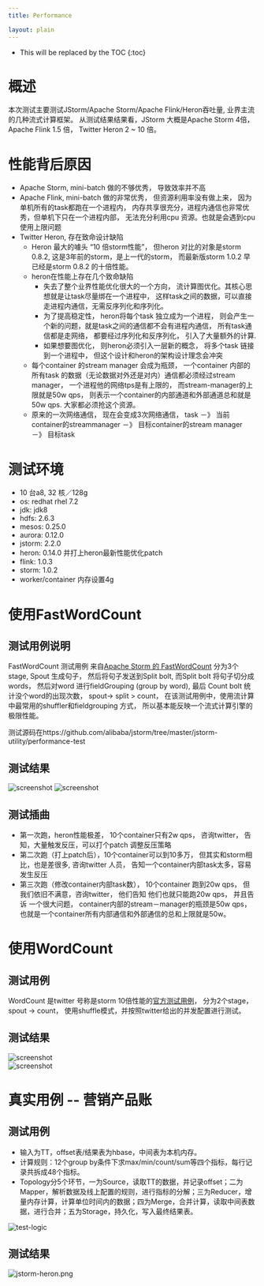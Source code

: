 ```yaml
---
title: Performance

layout: plain
---
```


* This will be replaced by the TOC
{:toc}

# 概述
本次测试主要测试JStorm/Apache Storm/Apache Flink/Heron吞吐量, 业界主流的几种流式计算框架。
从测试结果结果看，JStorm 大概是Apache Storm 4倍， Apache Flink 1.5 倍， Twitter Heron 2 ~ 10 倍。

# 性能背后原因

* Apache Storm, mini-batch 做的不够优秀， 导致效率并不高
* Apache Flink, mini-batch 做的非常优秀， 但资源利用率没有做上来， 因为单机所有的task都跑在一个进程内， 内存共享很充分，进程内通信也非常优秀，但单机下只在一个进程内部， 无法充分利用cpu 资源。也就是会遇到cpu 使用上限问题
* Twitter Heron, 存在致命设计缺陷
  * Heron 最大的噱头 “10 倍storm性能”， 但heron 对比的对象是storm 0.8.2,  这是3年前的storm，是上一代的storm， 而最新版storm 1.0.2 早已经是storm 0.8.2  的十倍性能。
  * heron在性能上存在几个致命缺陷
    * 失去了整个业界性能优化很大的一个方向， 流计算图优化。其核心思想就是让task尽量绑在一个进程中， 这样task之间的数据，可以直接走进程内通信，无需反序列化和序列化。
    * 为了提高稳定性， heron将每个task 独立成为一个进程， 则会产生一个新的问题，就是task之间的通信都不会有进程内通信， 所有task通信都是走网络， 都要经过序列化和反序列化， 引入了大量额外的计算. 
    *  如果想要图优化， 则heron必须引入一层新的概念， 将多个task 链接到一个进程中， 但这个设计和heron的架构设计理念会冲突
  * 每个container 的stream manager 会成为瓶颈， 一个container 内部的所有task 的数据（无论数据对外还是对内）通信都必须经过stream manager，  一个进程他的网络tps是有上限的， 而stream-manager的上限就是50w qps， 则表示一个container的内部通道和外部通道总和就是50w qps. 大家都必须抢这个资源。
  *  原来的一次网络通信， 现在会变成3次网络通信， task －》 当前container的streammanager －》 目标container的stream manager －》 目标task

# 测试环境
* 10 台a8, 32 核／128g 
* os: redhat rhel 7.2
* jdk: jdk8
* hdfs: 2.6.3
* mesos: 0.25.0
* aurora: 0.12.0
* jstorm: 2.2.0
* heron: 0.14.0 并打上heron最新性能优化patch
* flink: 1.0.3
* storm: 1.0.2
* worker/container 内存设置4g

# 使用FastWordCount

## 测试用例说明

FastWordCount 测试用例 来自[Apache Storm 的 FastWordCount](https://github.com/apache/storm/blob/master/examples/storm-starter/src/jvm/org/apache/storm/starter/FastWordCountTopology.java) 分为3个stage, Spout 生成句子， 然后将句子发送到Split bolt, 而Split bolt 将句子切分成words， 然后对word 进行fieldGrouping (group by word), 最后 Count bolt 统计没个word的出现次数， spout-> split > count， 在该测试用例中，使用流计算中最常用的shuffler和fieldgrouping 方式， 所以基本能反映一个流式计算引擎的极限性能。

测试源码在https://github.com/alibaba/jstorm/tree/master/jstorm-utility/performance-test


## 测试结果
![screenshot](http://img1.tbcdn.cn/L1/461/1/b71f91209bf03ce76279c26e2200a1dea72c86ef)
![screenshot](http://img2.tbcdn.cn/L1/461/1/fc14b7cd6a6c427e8ff0c0939dc7196932973728)

## 测试插曲
*  第一次跑，heron性能极差， 10个container只有2w qps， 咨询twitter， 告知，大量触发反压，可以打个patch 调整反压策略
* 第二次跑（打上patch后），10个container可以到10多万， 但其实和storm相比，也是差很多, 咨询twitter 人员， 告知一个container内部task太多，容易发生反压
*  第三次跑（修改container内部task数）， 10个container 跑到20w qps， 但我们依旧不满意，咨询twitter， 他们告知 他们也就只能跑20w qps， 并且告诉 一个很大问题， container内部的stream－manager的瓶颈是50w qps， 也就是一个container所有内部通信和外部通信的总和上限就是50w。


# 使用WordCount

## 测试用例

WordCount 是twitter 号称是storm 10倍性能的[官方测试用例](https://github.com/twitter/heron/blob/master/heron/examples/src/java/com/twitter/heron/examples/WordCountTopology.java)， 分为2个stage， spout -> count， 使用shuffle模式，并按照twitter给出的并发配置进行测试。

## 测试结果

![screenshot](http://img3.tbcdn.cn/L1/461/1/a3adc55b13763d3f3651be2eb12484b832319e24)	
![screenshot](http://img3.tbcdn.cn/L1/461/1/73f9814ee8006537ae7bbd54f38edebf9ee03922)



# 真实用例 -- 营销产品账

## 测试用例

* 输入为TT，offset表/结果表为hbase，中间表为本机内存。
* 计算规则：12个group by条件下求max/min/count/sum等四个指标，每行记录共拆成48个指标。
* Topology分5个环节，一为Source，读取TT的数据，并记录offset；二为Mapper，解析数据及线上配置的规则，进行指标的分解；三为Reducer，增量内存计算，计算单位时间内的数据；四为Merge，合并计算，读取中间表数据，进行合并；五为Storage，持久化，写入最终结果表。

![test-logic]({{site.baseurl}}/img/performance/test-logic.png)

## 测试结果
![jstorm-heron.png]({{site.baseurl}}/img/performance/jstorm-heron.png)




